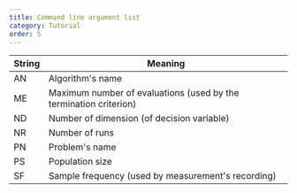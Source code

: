 ```yaml
---
title: Command line argument list
category: Tutorial
order: 5
---
```


|String|Meaning|
|-|-|
|AN|Algorithm's name|
|ME|Maximum number of evaluations (used by the termination criterion)|
|ND|Number of dimension (of decision variable)|
|NR|Number of runs|
|PN|Problem's name|
|PS|Population size|
|SF|Sample frequency (used by measurement's recording)|